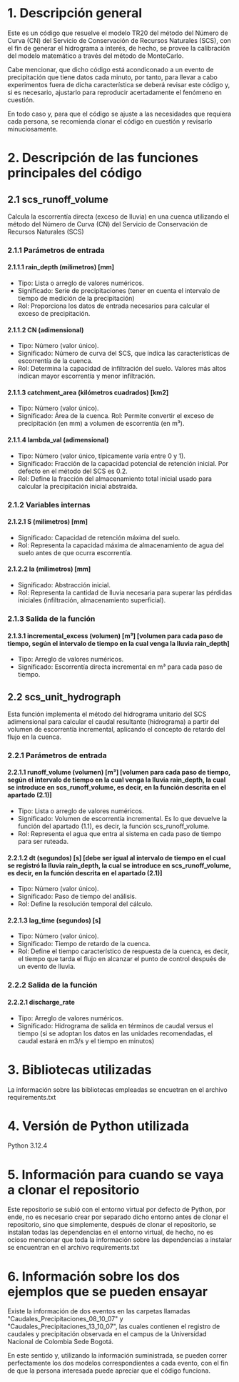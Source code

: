 # 1. Descripción general
Este es un código que resuelve el modelo TR20 del método del Número de Curva (CN) del Servicio de Conservación de Recursos Naturales (SCS), con el fin de generar el hidrograma a interés, de hecho, se provee la calibración del modelo matemático a través del método de MonteCarlo.

Cabe mencionar, que dicho código está acondiconado a un evento de precipitación que tiene datos cada minuto, por tanto, para llevar a cabo experimentos fuera de dicha característica se deberá revisar este código y, si es necesario, ajustarlo para reproducir acertadamente el fenómeno en cuestión.

En todo caso y, para que el código se ajuste a las necesidades que requiera cada persona, se recomienda clonar el código en cuestión y revisarlo minuciosamente.

# 2. Descripción de las funciones principales del código

## 2.1 scs_runoff_volume
Calcula la escorrentía directa (exceso de lluvia) en una cuenca utilizando el método del Número de Curva (CN) del Servicio de Conservación de Recursos Naturales (SCS)
        
### 2.1.1 Parámetros de entrada

#### 2.1.1.1 rain_depth (milimetros) [mm]
- Tipo: Lista o arreglo de valores numéricos.
- Significado: Serie de precipitaciones (tener en cuenta el intervalo de tiempo de medición de la precipitación)
- Rol: Proporciona los datos de entrada necesarios para calcular el exceso de precipitación.

#### 2.1.1.2 CN (adimensional)
- Tipo: Número (valor único).
- Significado: Número de curva del SCS, que indica las características de escorrentía de la cuenca.
- Rol: Determina la capacidad de infiltración del suelo. Valores más altos indican mayor escorrentía y menor infiltración.

#### 2.1.1.3 catchment_area (kilómetros cuadrados) [km2]
- Tipo: Número (valor único).
- Significado: Área de la cuenca.
Rol: Permite convertir el exceso de precipitación (en mm) a volumen de escorrentía (en m³).

#### 2.1.1.4 lambda_val (adimensional)
- Tipo: Número (valor único, típicamente varía entre 0 y 1).
- Significado: Fracción de la capacidad potencial de retención inicial. Por defecto en el método del SCS es 0.2.
- Rol: Define la fracción del almacenamiento total inicial usado para calcular la precipitación inicial abstraída.

### 2.1.2 Variables internas

#### 2.1.2.1 S (milimetros) [mm]
- Significado: Capacidad de retención máxima del suelo.
- Rol: Representa la capacidad máxima de almacenamiento de agua del suelo antes de que ocurra escorrentía.

#### 2.1.2.2 Ia (milimetros) [mm]
- Significado: Abstracción inicial.
- Rol: Representa la cantidad de lluvia necesaria para superar las pérdidas iniciales (infiltración, almacenamiento superficial).

### 2.1.3 Salida de la función

#### 2.1.3.1 incremental_excess (volumen) [m³] [volumen para cada paso de tiempo, según el intervalo de tiempo en la cual venga la lluvia rain_depth]
- Tipo: Arreglo de valores numéricos.
- Significado: Escorrentía directa incremental en m³ para cada paso de tiempo.

## 2.2 scs_unit_hydrograph
Esta función implementa el método del hidrograma unitario del SCS adimensional para calcular el caudal resultante (hidrograma) a partir del volumen de escorrentía incremental, aplicando el concepto de retardo del flujo en la cuenca.

### 2.2.1 Parámetros de entrada

#### 2.2.1.1 runoff_volume (volumen) [m³] [volumen para cada paso de tiempo, según el intervalo de tiempo en la cual venga la lluvia rain_depth, la cual se introduce en scs_runoff_volume, es decir, en la función descrita en el apartado (2.1)]
- Tipo: Lista o arreglo de valores numéricos.
- Significado: Volumen de escorrentía incremental. Es lo que devuelve la función del apartado (1.1), es decir, la función scs_runoff_volume.
- Rol: Representa el agua que entra al sistema en cada paso de tiempo para ser ruteada.
    
#### 2.2.1.2 dt (segundos) [s] [debe ser igual al intervalo de tiempo en el cual se registró la lluvia rain_depth, la cual se introduce en scs_runoff_volume, es decir, en la función descrita en el apartado (2.1)]
- Tipo: Número (valor único).
- Significado: Paso de tiempo del análisis.
- Rol: Define la resolución temporal del cálculo.
            
#### 2.2.1.3 lag_time (segundos) [s]
- Tipo: Número (valor único).
- Significado: Tiempo de retardo de la cuenca.
- Rol: Define el tiempo característico de respuesta de la cuenca, es decir, el tiempo que tarda el flujo en alcanzar el punto de control después de un evento de lluvia.
        
### 2.2.2 Salida de la función

#### 2.2.2.1 discharge_rate 
- Tipo: Arreglo de valores numéricos.
- Significado: Hidrograma de salida en términos de caudal versus el tiempo (si se adoptan los datos en las unidades recomendadas, el caudal estará en m3/s y el tiempo en minutos)

# 3. Bibliotecas utilizadas
La información sobre las bibliotecas empleadas se encuetran en el archivo requirements.txt

# 4. Versión de Python utilizada
Python 3.12.4

# 5. Información para cuando se vaya a clonar el repositorio 
Este repositorio se subió con el entorno virtual por defecto de Python, por ende, no es necesario crear por separado dicho entorno antes de clonar el repositorio, sino que simplemente, después de clonar el repositorio, se instalan todas las dependencias en el entorno virtual, de hecho, no es ocioso mencionar que toda la información sobre las dependencias a instalar se encuentran en el archivo requirements.txt

# 6. Información sobre los dos ejemplos que se pueden ensayar
Existe la información de dos eventos en las carpetas llamadas "Caudales_Precipitaciones_08_10_07" y "Caudales_Precipitaciones_13_10_07", las cuales contienen el registro de caudales y precipitación observada en el campus de la Universidad Nacional de Colombia Sede Bogotá.

En este sentido y, utilizando la información suministrada, se pueden correr perfectamente los dos modelos correspondientes a cada evento, con el fin de que la persona interesada puede apreciar que el código funciona.